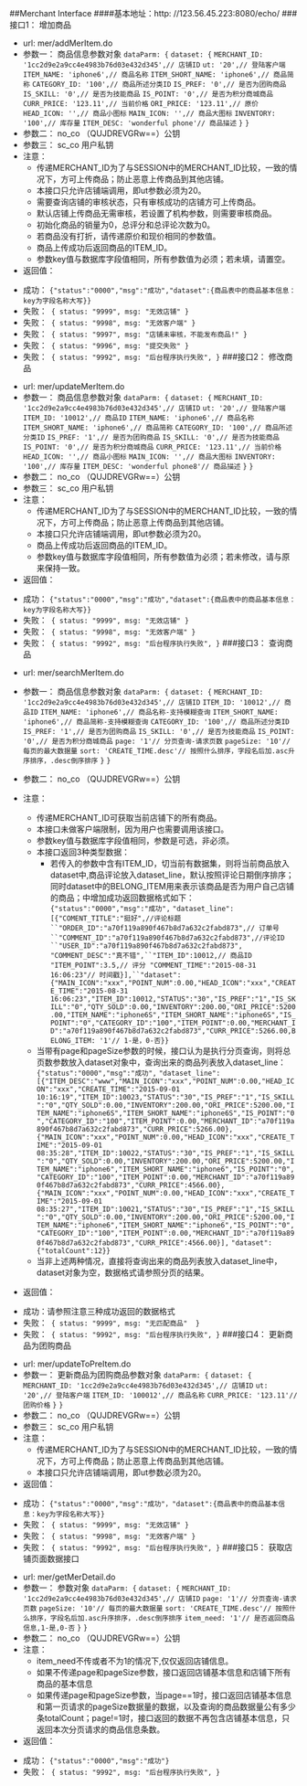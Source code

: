 ##Merchant Interface
####基本地址：http: //123.56.45.223:8080/echo/
###接口1： 增加商品
- url: mer/addMerItem.do
- 参数一： 商品信息参数对象
	`dataParm: {`
	`dataset: {`
		`MERCHANT_ID: '1cc2d9e2a9cc4e4983b76d03e432d345',// 店铺ID`
		`ut: '20',// 登陆客户端`
		`ITEM_NAME: 'iphone6',// 商品名称`
		`ITEM_SHORT_NAME: 'iphone6',// 商品简称`
		`CATEGORY_ID: '100',// 商品所述分类ID`
		`IS_PREF: '0',// 是否为团购商品`
		`IS_SKILL: '0',// 是否为技能商品`
		`IS_POINT: '0',// 是否为积分商城商品`
		`CURR_PRICE: '123.11',// 当前价格`
		`ORI_PRICE: '123.11',// 原价`
		`HEAD_ICON: '',// 商品小图标`
		`MAIN_ICON: '',// 商品大图标`
		`INVENTORY: '100',// 库存量`
		`ITEM_DESC: 'wonderful phone'// 商品描述`
	`}`
	`}`
- 参数二： no_co （QUJDREVGRw==）公钥
- 参数三： sc_co 用户私钥
- 注意：
	+ 传递MERCHANT_ID为了与SESSION中的MERCHANT_ID比较，一致的情况下，方可上传商品；防止恶意上传商品到其他店铺。
	+ 本接口只允许店铺端调用，即ut参数必须为20。
	+ 需要查询店铺的审核状态，只有审核成功的店铺方可上传商品。
	+ 默认店铺上传商品无需审核，若设置了机构参数，则需要审核商品。
	+ 初始化商品的销量为0，总评分和总评论次数为0。
	+ 若商品没有打折，请传递原价和现价相同的参数值。
	+ 商品上传成功后返回商品的ITEM_ID。
	+ 参数key值与数据库字段值相同，所有参数值为必须；若未填，请置空。
- 返回值：
 + 成功： `{"status":"0000","msg":"成功","dataset":{商品表中的商品基本信息：key为字段名称大写}}`
 + 失败：` {
	status: "9999",
	msg: "无效店铺"
}`
 + 失败：` {
	status: "9998",
	msg: "无效客户端"
}`
 + 失败：` {
	status: "9997",
	msg: "店铺未审核，不能发布商品!"
}`
 + 失败：` {
	status: "9996",
	msg: "提交失败"
}`
 + 失败：` {
	status: "9992",
	msg: "后台程序执行失败",
}`
###接口2： 修改商品
- url: mer/updateMerItem.do
- 参数一： 商品信息参数对象
	`dataParm: {`
	`dataset: {`
		`MERCHANT_ID: '1cc2d9e2a9cc4e4983b76d03e432d345',// 店铺ID`
		`ut: '20',// 登陆客户端`
		`ITEM_ID: '10012',// 商品ID`
		`ITEM_NAME: 'iphone6',// 商品名称`
		`ITEM_SHORT_NAME: 'iphone6',// 商品简称`
		`CATEGORY_ID: '100',// 商品所述分类ID`
		`IS_PREF: '1',// 是否为团购商品`
		`IS_SKILL: '0',// 是否为技能商品`
		`IS_POINT: '0',// 是否为积分商城商品`
		`CURR_PRICE: '123.11',// 当前价格`
		`HEAD_ICON: '',// 商品小图标`
		`MAIN_ICON: '',// 商品大图标`
		`INVENTORY: '100',// 库存量`
		`ITEM_DESC: 'wonderful phone8'// 商品描述`
	`}`
	`}`
- 参数二： no_co （QUJDREVGRw==）公钥
- 参数三： sc_co 用户私钥
- 注意：
	+ 传递MERCHANT_ID为了与SESSION中的MERCHANT_ID比较，一致的情况下，方可上传商品；防止恶意上传商品到其他店铺。
	+ 本接口只允许店铺端调用，即ut参数必须为20。
	+ 商品上传成功后返回商品的ITEM_ID。
	+ 参数key值与数据库字段值相同，所有参数值为必须；若未修改，请与原来保持一致。
- 返回值：
 + 成功： `{"status":"0000","msg":"成功","dataset":{商品表中的商品基本信息：key为字段名称大写}}`
 + 失败：` {
	status: "9999",
	msg: "无效店铺"
}`
 + 失败：` {
	status: "9998",
	msg: "无效客户端"
}`
 + 失败：` {
	status: "9992",
	msg: "后台程序执行失败",
}`
###接口3： 查询商品
- url: mer/searchMerItem.do
- 参数一： 商品信息参数对象
	`dataParm: {`
	`dataset: {`
		`MERCHANT_ID: '1cc2d9e2a9cc4e4983b76d03e432d345',// 店铺ID`
		`ITEM_ID: '10012',// 商品ID`
		`ITEM_NAME: 'iphone6',// 商品名称-支持模糊查询`
		`ITEM_SHORT_NAME: 'iphone6',// 商品简称-支持模糊查询`
		`CATEGORY_ID: '100',// 商品所述分类ID`
		`IS_PREF: '1',// 是否为团购商品`
		`IS_SKILL: '0',// 是否为技能商品`
		`IS_POINT: '0',// 是否为积分商城商品`
		`page: '1'// 分页查询-请求页数`
		`pageSize: '10'// 每页的最大数据量`
		`sort: 'CREATE_TIME.desc'// 按照什么排序，字段名后加.asc升序排序，.desc倒序排序`
	`}`
	`}`
- 参数二： no_co （QUJDREVGRw==）公钥
- 注意：
	+ 传递MERCHANT_ID可获取当前店铺下的所有商品。
	+ 本接口未做客户端限制，因为用户也需要调用该接口。
	+ 参数key值与数据库字段值相同，参数是可选，非必须。
	+ 本接口返回3种类型数据：
	  + 若传入的参数中含有ITEM_ID，切当前有数据集，则将当前商品放入dataset中,商品评论放入dataset_line，默认按照评论日期倒序排序；同时dataset中的BELONG_ITEM用来表示该商品是否为用户自己店铺的商品；中增加成功返回数据格式如下：
	    `{"status":"0000","msg":"成功",`
	    `"dataset_line":[{"COMENT_TITLE":"挺好",//评论标题 ``"ORDER_ID":"a70f119a890f467b8d7a632c2fabd873",// 订单号 ``"COMMENT_ID":"a70f119a890f467b8d7a632c2fabd873",//评论ID ``"USER_ID":"a70f119a890f467b8d7a632c2fabd873",`
	    `"COMMENT_DESC":"真不错",``"ITEM_ID":10012,// 商品ID "ITEM_POINT":3.5,// 评分 "COMMENT_TIME":"2015-08-31 16:06:23"// 时间戳}],``"dataset":{"MAIN_ICON":"xxx","POINT_NUM":0.00,"HEAD_ICON":"xxx","CREATE_TIME":"2015-08-31 16:06:23","ITEM_ID":10012,"STATUS":"30","IS_PREF":"1","IS_SKILL":"0","QTY_SOLD":0.00,"INVENTORY":200.00,"ORI_PRICE":5200.00,"ITEM_NAME":"iphone6S","ITEM_SHORT_NAME":"iphone6S","IS_POINT":"0","CATEGORY_ID":"100","ITEM_POINT":0.00,"MERCHANT_ID":"a70f119a890f467b8d7a632c2fabd873","CURR_PRICE":5266.00,BELONG_ITEM: '1'// 1-是，0-否}}`
	 + 当带有page和pageSize参数的时候，接口认为是执行分页查询，则将总页数参数放入dataset对象中，查询出来的商品列表放入dataset_line：
	 	`{"status":"0000","msg":"成功",`
		`"dataset_line":[{"ITEM_DESC":"www","MAIN_ICON":"xxx","POINT_NUM":0.00,"HEAD_ICON":"xxx","CREATE_TIME":"2015-09-01 10:16:19","ITEM_ID":10023,"STATUS":"30","IS_PREF":"1","IS_SKILL":"0","QTY_SOLD":0.00,"INVENTORY":200.00,"ORI_PRICE":5200.00,"ITEM_NAME":"iphone6S","ITEM_SHORT_NAME":"iphone6S","IS_POINT":"0","CATEGORY_ID":"100","ITEM_POINT":0.00,"MERCHANT_ID":"a70f119a890f467b8d7a632c2fabd873","CURR_PRICE":5266.00},{"MAIN_ICON":"xxx","POINT_NUM":0.00,"HEAD_ICON":"xxx","CREATE_TIME":"2015-09-01 08:35:28","ITEM_ID":10022,"STATUS":"30","IS_PREF":"1","IS_SKILL":"0","QTY_SOLD":0.00,"INVENTORY":200.00,"ORI_PRICE":5200.00,"ITEM_NAME":"iphone6","ITEM_SHORT_NAME":"iphone6","IS_POINT":"0","CATEGORY_ID":"100","ITEM_POINT":0.00,"MERCHANT_ID":"a70f119a890f467b8d7a632c2fabd873","CURR_PRICE":4566.00},{"MAIN_ICON":"xxx","POINT_NUM":0.00,"HEAD_ICON":"xxx","CREATE_TIME":"2015-09-01 08:35:27","ITEM_ID":10021,"STATUS":"30","IS_PREF":"1","IS_SKILL":"0","QTY_SOLD":0.00,"INVENTORY":200.00,"ORI_PRICE":5200.00,"ITEM_NAME":"iphone6","ITEM_SHORT_NAME":"iphone6","IS_POINT":"0","CATEGORY_ID":"100","ITEM_POINT":0.00,"MERCHANT_ID":"a70f119a890f467b8d7a632c2fabd873","CURR_PRICE":4566.00}],`
		`"dataset":{"totalCount":12}}`
	 + 当非上述两种情况，直接将查询出来的商品列表放入dataset_line中，dataset对象为空，数据格式请参照分页的结果。
	 	
- 返回值：
 + 成功：请参照注意三种成功返回的数据格式 
 + 失败：` {
	status: "9999",
	msg: "无匹配商品" 
}`
 + 失败：` {
	status: "9992",
	msg: "后台程序执行失败",
}`
###接口4： 更新商品为团购商品
- url: mer/updateToPreItem.do
- 参数一： 更新商品为团购商品参数对象
	`dataParm: {`
	`dataset: {`
		`MERCHANT_ID: '1cc2d9e2a9cc4e4983b76d03e432d345',// 店铺ID`
		`ut: '20',// 登陆客户端`
		`ITEM_ID: '100012',// 商品名称`
		`CURR_PRICE: '123.11'// 团购价格`
	`}`
	`}`
- 参数二： no_co （QUJDREVGRw==）公钥
- 参数三： sc_co 用户私钥
- 注意：
	+ 传递MERCHANT_ID为了与SESSION中的MERCHANT_ID比较，一致的情况下，方可上传商品；防止恶意上传商品到其他店铺。
	+ 本接口只允许店铺端调用，即ut参数必须为20。
- 返回值：
 + 成功： `{"status":"0000","msg":"成功"，"dataset":{商品表中的商品基本信息：key为字段名称大写}}`
 + 失败：` {
	status: "9999",
	msg: "无效店铺"
}`
 + 失败：` {
	status: "9998",
	msg: "无效客户端"
}`
 + 失败：` {
	status: "9992",
	msg: "后台程序执行失败",
}`
###接口5： 获取店铺页面数据接口
- url: mer/getMerDetail.do
- 参数一： 参数对象
	`dataParm: {`
	`dataset: {`
		`MERCHANT_ID: '1cc2d9e2a9cc4e4983b76d03e432d345',// 店铺ID`
		`page: '1'// 分页查询-请求页数`
		`pageSize: '10'// 每页的最大数据量`
		`sort: 'CREATE_TIME.desc'// 按照什么排序，字段名后加.asc升序排序，.desc倒序排序`
		`item_need: '1'// 是否返回商品信息,1-是,0-否`
	`}`
	`}`
- 参数二： no_co （QUJDREVGRw==）公钥
- 注意：
   + item_need不传或者不为1的情况下,仅仅返回店铺信息。
   + 如果不传递page和pageSize参数，接口返回店铺基本信息和店铺下所有商品的基本信息
   + 如果传递page和pageSize参数，当page==1时，接口返回店铺基本信息和第一页请求的pageSize数据量的数据，以及查询的商品数据量公有多少条totalCount；page!=1时，接口返回的数据不再包含店铺基本信息，只返回本次分页请求的商品信息条数。
- 返回值：
 + 成功： `{"status":"0000","msg":"成功"}`
 + 失败：` {
	status: "9992",
	msg: "后台程序执行失败",
}`